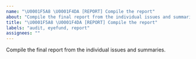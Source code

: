 ```yaml
---
name: "\U0001F5A8 \U0001F4DA [REPORT] Compile the report"
about: "Compile the final report from the individual issues and summaries."
title: "\U0001F5A8 \U0001F4DA [REPORT] Compile the report"
labels: "audit, eyefund, report"
assignees: ""
---
```

Compile the final report from the individual issues and summaries.

<!-- EXAMPLE:

  Adding the issue number is enough here, GitHub will link it.

### WCAG A/AA issues

- Issue #1062: Missing error state.
  - 3.3.2 Labels or Instructions
- Issue #1062: Missing error state.
  - 3.3.3 Error Suggestion
  - 4.1.3 Status Messages

### WCAG AAA issues

- Issue #1065: Query tags lack sufficient focus
  - 2.5.5 Target Size

### Other accessibility or usability issues

- Issue #1094: Error message wording
- Issue #1095: Voice Control user confusion

-->
